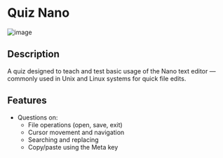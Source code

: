 # Quiz Nano
![image](https://github.com/user-attachments/assets/20357b5a-fece-4fc0-b70e-c5c1a6042f06)

## Description
A quiz designed to teach and test basic usage of the Nano text editor — commonly used in Unix and Linux systems for quick file edits.

## Features
- Questions on:
  - File operations (open, save, exit)
  - Cursor movement and navigation
  - Searching and replacing
  - Copy/paste using the Meta key
